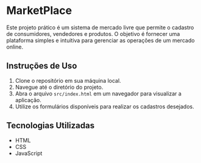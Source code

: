 # MarketPlace

Este projeto prático é um sistema de mercado livre que permite o cadastro de consumidores, vendedores e produtos. O objetivo é fornecer uma plataforma simples e intuitiva para gerenciar as operações de um mercado online.

## Instruções de Uso

1. Clone o repositório em sua máquina local.
2. Navegue até o diretório do projeto.
3. Abra o arquivo `src/index.html` em um navegador para visualizar a aplicação.
4. Utilize os formulários disponíveis para realizar os cadastros desejados.

## Tecnologias Utilizadas

- HTML
- CSS
- JavaScript